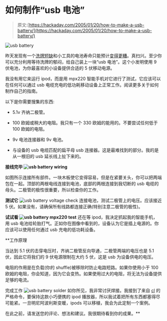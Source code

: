 # 如何制作“usb 电池”

> 原文:[https://hackaday.com/2005/01/20/how-to-make-a-usb-battery/](https://hackaday.com/2005/01/20/how-to-make-a-usb-battery/)

![usb battery](../Images/efcbbcc766df784942c837029d3f4e82.png)

昨天发现有一个[洗牌短缺](http://www.engadget.com/entry/1234000490028051/)和小工具的电池寿命只能预计[变得更糟](http://www.engadget.com/entry/1234000893028137/)。真扫兴。至少你可以充分利用等待洗牌的郁闷，给自己装上一块“usb 电池”。这个小发明使用 9 伏电池，为你最喜欢的小设备提供合适的 5 伏移动电源。

我没有用它来运行 ipod，而是用 mpx220 智能手机对它进行了测试，它应该可以在任何可以通过 usb 电缆充电的低功耗移动设备上正常工作。阅读更多关于如何制作自己的指南。

以下是你需要搜集的东西:

*   5.1v 齐纳二极管。

*   100 欧姆或稍大的电阻。我只有一个 330 欧姆的能用的。不要尝试任何低于 100 欧姆的电阻。

*   9v 电池连接器和 9v 电池。

*   与设备的 usb 电缆匹配的扁平母 usb 连接器。这是最难找到的部分。我的是从一根旧的 usb 延长线上扯下来的。

 **接线完毕
![usb battery wiring](../Images/9fa522053c39b84c0d64d7eca37bbefe.png)**

如图所示连接所有部件。一块木板使它变得容易，但是在紧要关头，你可以把两端包在一起。顶部的两根电线连接到电池，底部的两根连接到我切断的 usb 电缆的母头。二极管的极性很重要，所以检查你的工作。

**测试它**
![usb battery voltage check](../Images/0818b4daaa69ed95dde2c04bcab072a8.png)
连接电池，测试二极管上的电压。应该接近 5 伏。如果没有，请确保所有线路都连接正确(特别注意二极管的极性)。

**试试看
![usb battery mpx220 test](../Images/d3579dd5a4cff1b7545a5cc5ac335a3a.png)** 
还在等 ipod，我决定抓起我的智能手机，用 usb 电池给轮胎打气。正如你在图像中看到的，设备认为它是插上电源的。你应该可以使用任何通过 usb 充电的低功耗设备。

 **工作原理

当达到 5.1 伏的击穿电压时，齐纳二极管反向导通，二极管两端的电压也是 5.1 伏，因此它将我们的 9 伏电源限制在大约 5 伏，这是 usb 为设备供电的电压。

电阻的作用是在负载(你的 shuffle)被移除时防止电路短路。如果你使用小于 100 欧姆的电阻，你会知道，因为它会变热。如果使用过大的电阻，将无法为设备提供足够的电流。

完成工作
![usb battery solder](../Images/0fc0289dcfff5c6dd82da182260b2932.png)
如你所见，我非常讨厌焊接。我接到了来自 [cl](http://www.hackaday.com/entry/1234000730028080/#comments) 的严格命令，要保持这款小巧便携的 ipod 播放器，所以我试着把所有东西都塞得尽可能紧。一旦明尼阿波利斯变暖，ipods 可以移植，我会为此定制一个案例。

在此之前，请发送您的评论、想法和建议。我很期待看到你的成果。**